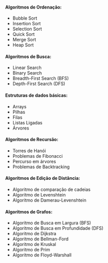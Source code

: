 #### Algoritmos de Ordenação: 
 - Bubble Sort
 - Insertion Sort
 - Selection Sort
 - Quick Sort
 - Merge Sort
 - Heap Sort

#### Algoritmos de Busca:
 - Linear Search
 - Binary Search
 - Breadth-First Search (BFS)
 - Depth-First Search (DFS)
 
#### Estruturas de dados básicas: 
 - Arrays
 - Pilhas
 - Filas
 - Listas Ligadas
 - Árvores
 
#### Algoritmos de Recursão:
 - Torres de Hanói
 - Problemas de Fibonacci
 - Percurso em árvores
 - Problemas de Backtracking

#### Algoritmos de Edição de Distância:
 - Algoritmo de comparação de cadeias
 - Algoritmo de Levenshtein
 - Algoritmo de Damerau-Levenshtein
 
#### Algoritmos de Grafos:
 - Algoritmo de Busca em Largura (BFS)
 - Algoritmo de Busca em Profundidade (DFS)
 - Algoritmo de Dijkstra
 - Algoritmo de Bellman-Ford
 - Algoritmo de Kruskal
 - Algoritmo de Prim
 - Algoritmo de Floyd-Warshall
 
